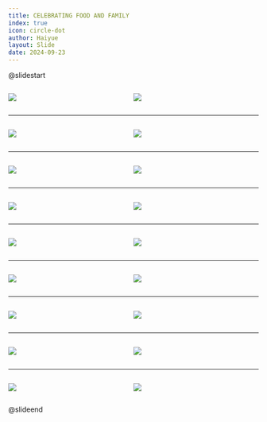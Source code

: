 ```yaml
---
title: CELEBRATING FOOD AND FAMILY
index: true
icon: circle-dot
author: Haiyue
layout: Slide
date: 2024-09-23
---
```

 
@slidestart

<div style="display:flex">
<div style="flex:1">

![](/reading/english/Level-N/CELEBRATING%20FOOD%20AND%20FAMILY/001.webp)
</div>
<div style="flex:1">

![](/reading/english/Level-N/CELEBRATING%20FOOD%20AND%20FAMILY/002.webp)
</div>
</div>

---

<div style="display:flex">
<div style="flex:1">

![](/reading/english/Level-N/CELEBRATING%20FOOD%20AND%20FAMILY/003.webp)
</div>
<div style="flex:1">

![](/reading/english/Level-N/CELEBRATING%20FOOD%20AND%20FAMILY/004.webp)
</div>
</div>

---

<div style="display:flex">
<div style="flex:1">

![](/reading/english/Level-N/CELEBRATING%20FOOD%20AND%20FAMILY/005.webp)
</div>
<div style="flex:1">

![](/reading/english/Level-N/CELEBRATING%20FOOD%20AND%20FAMILY/006.webp)
</div>
</div>

---

<div style="display:flex">
<div style="flex:1">

![](/reading/english/Level-N/CELEBRATING%20FOOD%20AND%20FAMILY/007.webp)
</div>
<div style="flex:1">

![](/reading/english/Level-N/CELEBRATING%20FOOD%20AND%20FAMILY/008.webp)
</div>
</div>

---

<div style="display:flex">
<div style="flex:1">

![](/reading/english/Level-N/CELEBRATING%20FOOD%20AND%20FAMILY/009.webp)
</div>
<div style="flex:1">

![](/reading/english/Level-N/CELEBRATING%20FOOD%20AND%20FAMILY/010.webp)
</div>
</div>

---

<div style="display:flex">
<div style="flex:1">

![](/reading/english/Level-N/CELEBRATING%20FOOD%20AND%20FAMILY/011.webp)
</div>
<div style="flex:1">

![](/reading/english/Level-N/CELEBRATING%20FOOD%20AND%20FAMILY/012.webp)
</div>
</div>

---

<div style="display:flex">
<div style="flex:1">

![](/reading/english/Level-N/CELEBRATING%20FOOD%20AND%20FAMILY/013.webp)
</div>
<div style="flex:1">

![](/reading/english/Level-N/CELEBRATING%20FOOD%20AND%20FAMILY/014.webp)
</div>
</div>

---

<div style="display:flex">
<div style="flex:1">

![](/reading/english/Level-N/CELEBRATING%20FOOD%20AND%20FAMILY/015.webp)
</div>
<div style="flex:1">

![](/reading/english/Level-N/CELEBRATING%20FOOD%20AND%20FAMILY/016.webp)
</div>
</div>

---

<div style="display:flex">
<div style="flex:1">

![](/reading/english/Level-N/CELEBRATING%20FOOD%20AND%20FAMILY/017.webp)
</div>
<div style="flex:1">

![](/reading/english/Level-N/CELEBRATING%20FOOD%20AND%20FAMILY/018.webp)
</div>
</div>

@slideend